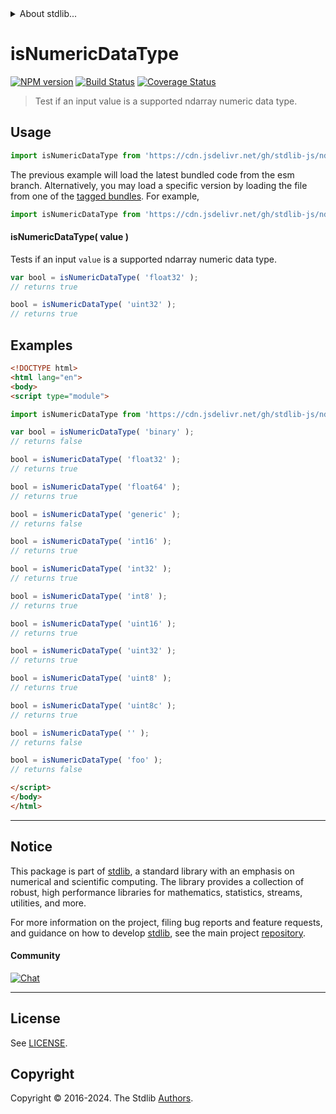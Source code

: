 <!--

@license Apache-2.0

Copyright (c) 2023 The Stdlib Authors.

Licensed under the Apache License, Version 2.0 (the "License");
you may not use this file except in compliance with the License.
You may obtain a copy of the License at

   http://www.apache.org/licenses/LICENSE-2.0

Unless required by applicable law or agreed to in writing, software
distributed under the License is distributed on an "AS IS" BASIS,
WITHOUT WARRANTIES OR CONDITIONS OF ANY KIND, either express or implied.
See the License for the specific language governing permissions and
limitations under the License.

-->


<details>
  <summary>
    About stdlib...
  </summary>
  <p>We believe in a future in which the web is a preferred environment for numerical computation. To help realize this future, we've built stdlib. stdlib is a standard library, with an emphasis on numerical and scientific computation, written in JavaScript (and C) for execution in browsers and in Node.js.</p>
  <p>The library is fully decomposable, being architected in such a way that you can swap out and mix and match APIs and functionality to cater to your exact preferences and use cases.</p>
  <p>When you use stdlib, you can be absolutely certain that you are using the most thorough, rigorous, well-written, studied, documented, tested, measured, and high-quality code out there.</p>
  <p>To join us in bringing numerical computing to the web, get started by checking us out on <a href="https://github.com/stdlib-js/stdlib">GitHub</a>, and please consider <a href="https://opencollective.com/stdlib">financially supporting stdlib</a>. We greatly appreciate your continued support!</p>
</details>

# isNumericDataType

[![NPM version][npm-image]][npm-url] [![Build Status][test-image]][test-url] [![Coverage Status][coverage-image]][coverage-url] <!-- [![dependencies][dependencies-image]][dependencies-url] -->

> Test if an input value is a supported ndarray numeric data type.

<!-- Section to include introductory text. Make sure to keep an empty line after the intro `section` element and another before the `/section` close. -->

<section class="intro">

</section>

<!-- /.intro -->

<!-- Package usage documentation. -->



<section class="usage">

## Usage

```javascript
import isNumericDataType from 'https://cdn.jsdelivr.net/gh/stdlib-js/ndarray-base-assert-is-numeric-data-type@esm/index.mjs';
```
The previous example will load the latest bundled code from the esm branch. Alternatively, you may load a specific version by loading the file from one of the [tagged bundles](https://github.com/stdlib-js/ndarray-base-assert-is-numeric-data-type/tags). For example,

```javascript
import isNumericDataType from 'https://cdn.jsdelivr.net/gh/stdlib-js/ndarray-base-assert-is-numeric-data-type@v0.2.1-esm/index.mjs';
```

#### isNumericDataType( value )

Tests if an input `value` is a supported ndarray numeric data type.

```javascript
var bool = isNumericDataType( 'float32' );
// returns true

bool = isNumericDataType( 'uint32' );
// returns true
```

</section>

<!-- /.usage -->

<!-- Package usage notes. Make sure to keep an empty line after the `section` element and another before the `/section` close. -->

<section class="notes">

</section>

<!-- /.notes -->

<!-- Package usage examples. -->

<section class="examples">

## Examples

<!-- eslint no-undef: "error" -->

```html
<!DOCTYPE html>
<html lang="en">
<body>
<script type="module">

import isNumericDataType from 'https://cdn.jsdelivr.net/gh/stdlib-js/ndarray-base-assert-is-numeric-data-type@esm/index.mjs';

var bool = isNumericDataType( 'binary' );
// returns false

bool = isNumericDataType( 'float32' );
// returns true

bool = isNumericDataType( 'float64' );
// returns true

bool = isNumericDataType( 'generic' );
// returns false

bool = isNumericDataType( 'int16' );
// returns true

bool = isNumericDataType( 'int32' );
// returns true

bool = isNumericDataType( 'int8' );
// returns true

bool = isNumericDataType( 'uint16' );
// returns true

bool = isNumericDataType( 'uint32' );
// returns true

bool = isNumericDataType( 'uint8' );
// returns true

bool = isNumericDataType( 'uint8c' );
// returns true

bool = isNumericDataType( '' );
// returns false

bool = isNumericDataType( 'foo' );
// returns false

</script>
</body>
</html>
```

</section>

<!-- /.examples -->

<!-- Section to include cited references. If references are included, add a horizontal rule *before* the section. Make sure to keep an empty line after the `section` element and another before the `/section` close. -->

<section class="references">

</section>

<!-- /.references -->

<!-- Section for related `stdlib` packages. Do not manually edit this section, as it is automatically populated. -->

<section class="related">

</section>

<!-- /.related -->

<!-- Section for all links. Make sure to keep an empty line after the `section` element and another before the `/section` close. -->


<section class="main-repo" >

* * *

## Notice

This package is part of [stdlib][stdlib], a standard library with an emphasis on numerical and scientific computing. The library provides a collection of robust, high performance libraries for mathematics, statistics, streams, utilities, and more.

For more information on the project, filing bug reports and feature requests, and guidance on how to develop [stdlib][stdlib], see the main project [repository][stdlib].

#### Community

[![Chat][chat-image]][chat-url]

---

## License

See [LICENSE][stdlib-license].


## Copyright

Copyright &copy; 2016-2024. The Stdlib [Authors][stdlib-authors].

</section>

<!-- /.stdlib -->

<!-- Section for all links. Make sure to keep an empty line after the `section` element and another before the `/section` close. -->

<section class="links">

[npm-image]: http://img.shields.io/npm/v/@stdlib/ndarray-base-assert-is-numeric-data-type.svg
[npm-url]: https://npmjs.org/package/@stdlib/ndarray-base-assert-is-numeric-data-type

[test-image]: https://github.com/stdlib-js/ndarray-base-assert-is-numeric-data-type/actions/workflows/test.yml/badge.svg?branch=v0.2.1
[test-url]: https://github.com/stdlib-js/ndarray-base-assert-is-numeric-data-type/actions/workflows/test.yml?query=branch:v0.2.1

[coverage-image]: https://img.shields.io/codecov/c/github/stdlib-js/ndarray-base-assert-is-numeric-data-type/main.svg
[coverage-url]: https://codecov.io/github/stdlib-js/ndarray-base-assert-is-numeric-data-type?branch=main

<!--

[dependencies-image]: https://img.shields.io/david/stdlib-js/ndarray-base-assert-is-numeric-data-type.svg
[dependencies-url]: https://david-dm.org/stdlib-js/ndarray-base-assert-is-numeric-data-type/main

-->

[chat-image]: https://img.shields.io/gitter/room/stdlib-js/stdlib.svg
[chat-url]: https://app.gitter.im/#/room/#stdlib-js_stdlib:gitter.im

[stdlib]: https://github.com/stdlib-js/stdlib

[stdlib-authors]: https://github.com/stdlib-js/stdlib/graphs/contributors

[umd]: https://github.com/umdjs/umd
[es-module]: https://developer.mozilla.org/en-US/docs/Web/JavaScript/Guide/Modules

[deno-url]: https://github.com/stdlib-js/ndarray-base-assert-is-numeric-data-type/tree/deno
[deno-readme]: https://github.com/stdlib-js/ndarray-base-assert-is-numeric-data-type/blob/deno/README.md
[umd-url]: https://github.com/stdlib-js/ndarray-base-assert-is-numeric-data-type/tree/umd
[umd-readme]: https://github.com/stdlib-js/ndarray-base-assert-is-numeric-data-type/blob/umd/README.md
[esm-url]: https://github.com/stdlib-js/ndarray-base-assert-is-numeric-data-type/tree/esm
[esm-readme]: https://github.com/stdlib-js/ndarray-base-assert-is-numeric-data-type/blob/esm/README.md
[branches-url]: https://github.com/stdlib-js/ndarray-base-assert-is-numeric-data-type/blob/main/branches.md

[stdlib-license]: https://raw.githubusercontent.com/stdlib-js/ndarray-base-assert-is-numeric-data-type/main/LICENSE

</section>

<!-- /.links -->
